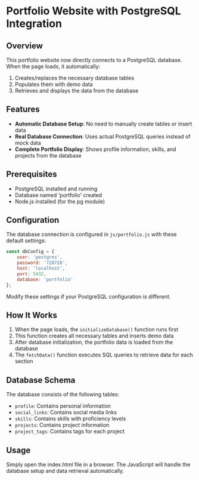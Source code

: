 # Portfolio Website with PostgreSQL Integration

## Overview
This portfolio website now directly connects to a PostgreSQL database. When the page loads, it automatically:
1. Creates/replaces the necessary database tables
2. Populates them with demo data
3. Retrieves and displays the data from the database

## Features
- **Automatic Database Setup**: No need to manually create tables or insert data
- **Real Database Connection**: Uses actual PostgreSQL queries instead of mock data
- **Complete Portfolio Display**: Shows profile information, skills, and projects from the database

## Prerequisites
- PostgreSQL installed and running
- Database named 'portfolio' created
- Node.js installed (for the pg module)

## Configuration
The database connection is configured in `js/portfolio.js` with these default settings:
```javascript
const dbConfig = {
    user: 'postgres',
    password: '728728',
    host: 'localhost',
    port: 5432,
    database: 'portfolio'
};
```

Modify these settings if your PostgreSQL configuration is different.

## How It Works
1. When the page loads, the `initializeDatabase()` function runs first
2. This function creates all necessary tables and inserts demo data
3. After database initialization, the portfolio data is loaded from the database
4. The `fetchData()` function executes SQL queries to retrieve data for each section

## Database Schema
The database consists of the following tables:
- `profile`: Contains personal information
- `social_links`: Contains social media links
- `skills`: Contains skills with proficiency levels
- `projects`: Contains project information
- `project_tags`: Contains tags for each project

## Usage
Simply open the index.html file in a browser. The JavaScript will handle the database setup and data retrieval automatically.
